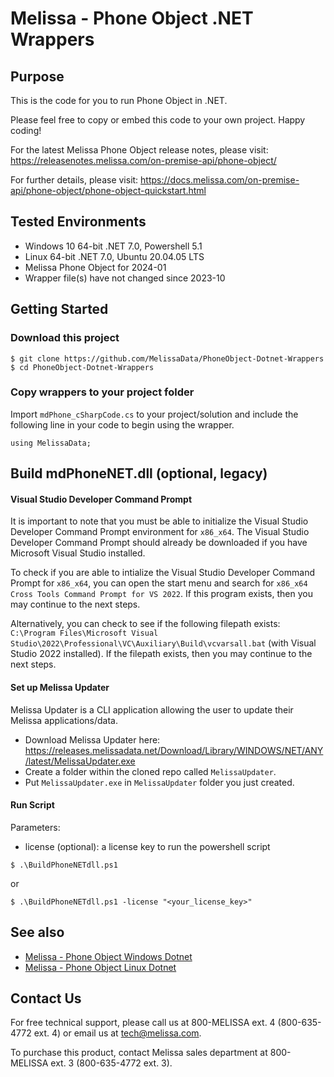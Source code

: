 # Melissa - Phone Object .NET Wrappers

## Purpose
This is the code for you to run Phone Object in .NET.

Please feel free to copy or embed this code to your own project. Happy coding!

For the latest Melissa Phone Object release notes, please visit: https://releasenotes.melissa.com/on-premise-api/phone-object/

For further details, please visit: https://docs.melissa.com/on-premise-api/phone-object/phone-object-quickstart.html

## Tested Environments
- Windows 10 64-bit .NET 7.0, Powershell 5.1
- Linux 64-bit .NET 7.0, Ubuntu 20.04.05 LTS
- Melissa Phone Object for 2024-01
- Wrapper file(s) have not changed since 2023-10

## Getting Started

### Download this project
```
$ git clone https://github.com/MelissaData/PhoneObject-Dotnet-Wrappers
$ cd PhoneObject-Dotnet-Wrappers
```

### Copy wrappers to your project folder
Import `mdPhone_cSharpCode.cs` to your project/solution and include the following line in your code to begin using the wrapper.

```
using MelissaData;
```

## Build mdPhoneNET.dll (optional, legacy)

#### Visual Studio Developer Command Prompt
It is important to note that you must be able to initialize the Visual Studio Developer Command Prompt environment for `x86_x64`. The Visual Studio Developer Command Prompt should already be downloaded if you have Microsoft Visual Studio installed. 

To check if you are able to intialize the Visual Studio Developer Command Prompt for `x86_x64`, you can open the start menu and search for `x86_x64 Cross Tools Command Prompt for VS 2022`. If this program exists, then you may continue to the next steps.

Alternatively, you can check to see if the following filepath exists: `C:\Program Files\Microsoft Visual Studio\2022\Professional\VC\Auxiliary\Build\vcvarsall.bat` (with Visual Studio 2022 installed). If the filepath exists, then you may continue to the next steps.

#### Set up Melissa Updater 
Melissa Updater is a CLI application allowing the user to update their Melissa applications/data. 

- Download Melissa Updater here: <https://releases.melissadata.net/Download/Library/WINDOWS/NET/ANY/latest/MelissaUpdater.exe>
- Create a folder within the cloned repo called `MelissaUpdater`.
- Put `MelissaUpdater.exe` in `MelissaUpdater` folder you just created.

#### Run Script
Parameters:
- license (optional): a license key to run the powershell script

```
$ .\BuildPhoneNETdll.ps1
```
or

```
$ .\BuildPhoneNETdll.ps1 -license "<your_license_key>"
```

## See also
- [Melissa - Phone Object Windows Dotnet](https://github.com/MelissaData/PhoneObject-Dotnet)
- [Melissa - Phone Object Linux Dotnet](https://github.com/MelissaData/PhoneObject-Dotnet-Linux)
    
## Contact Us
For free technical support, please call us at 800-MELISSA ext. 4 (800-635-4772 ext. 4) or email us at tech@melissa.com.

To purchase this product, contact Melissa sales department at 800-MELISSA ext. 3 (800-635-4772 ext. 3).
